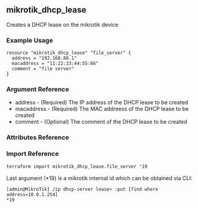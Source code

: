 ## mikrotik_dhcp_lease

Creates a DHCP lease on the mikrotik device

### Example Usage

```hcl
resource "mikrotik_dhcp_lease" "file_server" {
  address = "192.168.88.1"
  macaddress = "11:22:33:44:55:66"
  comment = "file server"
}
```

### Argument Reference
* address - (Required) The IP address of the DHCP lease to be created
* macaddress - (Required) The MAC addreess of the DHCP lease to be created
* comment - (Optional) The comment of the DHCP lease to be created

### Attributes Reference

### Import Reference

```bash
terraform import mikrotik_dhcp_lease.file_server *19
```

Last argument (*19) is a mikrotik internal id which can be obtained via CLI:

```
[admin@MikroTik] /ip dhcp-server lease> :put [find where address=10.0.1.254]
*19
```

